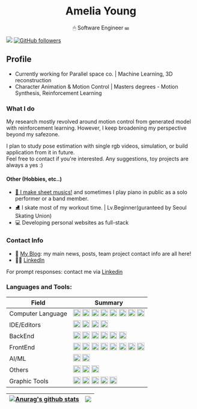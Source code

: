 
<h1 align="center">Amelia Young</h1>

<p align="center">🖱 Software Engineer ⌨ </p>

![](https://gh-hits.nomadcoders.workers.dev/view?username=ameliacode)
 [![GitHub followers](https://img.shields.io/github/followers/ameliacode.svg?style=social&label=Follow&maxAge=2592000)](https://github.com/ameliacode?tab=followers)

## Profile
- Currently working for Parallel space co. | Machine Learning, 3D reconstruction
- Character Animation & Motion Control | Masters degrees - Motion Synthesis, Reinforcement Learning

### What I do 
My research mostly revolved around motion control from generated model with reinforcement learning. However, I keep broadening my perspective beyond my safezone. <br/>

I plan to study pose estimation with single rgb videos, simulation, or build application from it in future.  
Feel free to contact if you're interested. Any suggestions, toy projects are always a yes :)

#### Other (Hobbies, etc..)
* [🎹 I make sheet musics!](https://www.mymusicsheet.com/fskaters_piano) and sometimes I play piano in public as a solo performer or a band member.
* ⛸ I skate most of my workout time. | Lv.Beginner(guranteed by Seoul Skating Union) 
* 💻 Developing personal websites as full-stack

### Contact Info 
- 💬 [My Blog](https://ameliacode.vercel.app): my main news, posts, team project contact info are all here!
- 👩‍🎓 [LinkedIn](https://linkedin.com/in/ameliacode007)

For prompt responses: contact me via [Linkedin](https://linkedin.com/in/ameliacode007)

<h3 align="left">Languages and Tools:</h3>
<link rel="stylesheet" href="profile-css.css">
<table class="tg">
<thead>
  <tr>
    <th class="tg-ysfy">Field</th>
    <th class="tg-ysfy">Summary</th>
  </tr>
</thead>
<tbody>
  <tr>
    <td valign=middle>Computer Language</td>
    <td valign=middle>
      <img src="https://img.shields.io/badge/python-3670A0?style=for-the-badge&logo=python&logoColor=ffdd54" alt="python" height="20"/>
      <img src="https://img.shields.io/badge/c-%2300599C.svg?style=for-the-badge&logo=c&logoColor=white" alt="c" height="20"/>
      <img src="https://img.shields.io/badge/c++-%2300599C.svg?style=for-the-badge&logo=c%2B%2B&logoColor=white" alt="c++" height="20"/>  
      <img src="https://img.shields.io/badge/javascript-%23323330.svg?style=for-the-badge&logo=javascript&logoColor=%23F7DF1E" alt="javascript" height="20"/>
      <img src="https://img.shields.io/badge/Dart-%230175C2.svg?style=for-the-badge&logo=dart&logoColor=white" height="20"/>
      <img src="https://img.shields.io/badge/go-%2300ADD8.svg?style=for-the-badge&logo=go&logoColor=white" alt="go" height="20"/>
      <img src="https://img.shields.io/badge/lua-%232C2D72.svg?style=for-the-badge&logo=lua&logoColor=white" alt="lua" height="20"/>
      <img src="https://img.shields.io/badge/p5.js-ED225D?style=for-the-badge&logo=p5.js&logoColor=FFFFFF" alt="p5js" height="20"/>
    </td>       
  </tr>
  <tr>
    <td valign=middle>IDE/Editors</td> 
    <td valign=middle>
      <img src="https://img.shields.io/badge/Visual%20Studio%20Code-0078d7.svg?style=for-the-badge&logo=vsc&logoColor=white" alt="vcode" height="20"/>
      <img src="https://img.shields.io/badge/pycharm-143?style=for-the-badge&logo=pycharm&logoColor=black&color=black&labelColor=green" alt="pycharm" height="20"/>
      <img src="https://img.shields.io/badge/jupyter-%23FA0F00.svg?style=for-the-badge&logo=jupyter&logoColor=white" alt="notebook" height="20"/>
      <img src="https://img.shields.io/badge/Visual%20Studio-5C2D91.svg?style=for-the-badge&logo=visual-studio&logoColor=white" alt="vstudio" height="20"/>
    </td>
  </tr>
  <tr>
    <td valign=middle>BackEnd</td>
    <td valign=middle>
     <img src="https://img.shields.io/badge/docker-%230db7ed.svg?style=for-the-badge&logo=docker&logoColor=white" alt="docker" height="20"/>
     <img src="https://img.shields.io/badge/GoogleCloud-%234285F4.svg?style=for-the-badge&logo=google-cloud&logoColor=white" alt="google cloud" height="20"/> 
     <img src="https://img.shields.io/badge/firebase-%23039BE5.svg?style=for-the-badge&logo=firebase" height="20"/>
     <img src="https://img.shields.io/badge/git-%23F05033.svg?style=for-the-badge&logo=git&logoColor=white" alt="git" height="20"/>
      <img src="https://img.shields.io/badge/AWS-%23FF9900.svg?style=for-the-badge&logo=amazon-aws&logoColor=white" alt="aws" height="20"/>
     <img src="https://img.shields.io/badge/vercel-%23000000.svg?style=for-the-badge&logo=vercel&logoColor=white" height="20"/>
  </td>
  </tr>
  
  <tr>
    <td valign=middle>FrontEnd</td>
    <td valign=middle>
      <img src="https://img.shields.io/badge/html5-%23E34F26.svg?style=for-the-badge&logo=html5&logoColor=white" alt="html5" height="20"/>
      <img src="https://img.shields.io/badge/css3-%231572B6.svg?style=for-the-badge&logo=css3&logoColor=white" alt="css3" height="20"/>
      <img src="https://img.shields.io/badge/react-%2320232a.svg?style=for-the-badge&logo=react&logoColor=%2361DAFB" alt="react" height="20"/>
      <img src="https://img.shields.io/badge/react_native-%2320232a.svg?style=for-the-badge&logo=react&logoColor=%2361DAFB" alt="react native" height="20"/>
      <img src="https://img.shields.io/badge/Flutter-02569B?style=for-the-badge&logo=flutter&logoColor=fff" alt="flutter" height="20"/>
      <img src="https://img.shields.io/badge/tailwindcss-%2338B2AC.svg?style=for-the-badge&logo=tailwind-css&logoColor=white" alt="tailwindcss" height="20"/>
      <img src="https://img.shields.io/badge/Next-black?style=for-the-badge&logo=next.js&logoColor=white" height="20"/>
      <img src="https://img.shields.io/badge/Electron-black?style=for-the-badge&logo=electron&logoColor=white" height="20"/>
    </td>
  </tr>
  <tr>
    <td valign=middle>AI/ML</td>
    <td valign=middle>
       <img src="https://img.shields.io/badge/TensorFlow-%23FF6F00.svg?style=for-the-badge&logo=TensorFlow&logoColor=white" height="20"/>
       <img src="https://img.shields.io/badge/PyTorch-%23EE4C2C.svg?style=for-the-badge&logo=PyTorch&logoColor=white" height="20"/>
      </td>
  </tr>
  <tr>
    <td valign=middle>Others</td>
    <td valign=middle>
      <img src="https://img.shields.io/badge/opencv-%23white.svg?style=for-the-badge&logo=opencv&logoColor=white" alt="opencv" height="20"/>
      <img src="https://img.shields.io/badge/OpenGL-%23FFFFFF.svg?style=for-the-badge&logo=opengl" alt="opengl" height="20"/>
      <img src="https://img.shields.io/badge/ros-%230A0FF9.svg?style=for-the-badge&logo=ros&logoColor=white" height="20"/>
    </td>
  </tr>
  <tr>
    <td valign=middle>Graphic Tools</td>
    <td valign=middle>
      <img src="https://img.shields.io/badge/unity-%23000000.svg?style=for-the-badge&logo=unity&logoColor=white" alt="unity" height="20"/>
      <img src="https://img.shields.io/badge/adobephotoshop-%2331A8FF.svg?style=for-the-badge&logo=adobephotoshop&logoColor=white" alt="photoshop" height="20"/>
      <img src="https://img.shields.io/badge/Adobe%20After%20Effects-9999FF.svg?style=for-the-badge&logo=Adobe%20After%20Effects&logoColor=white" alt="after effect" height="20"/>
      <img src="https://img.shields.io/badge/Adobe%20XD-470137?style=for-the-badge&logo=Adobe%20XD&logoColor=#FF61F6" alt="xd" height="20"/>   
      <img src="https://img.shields.io/badge/figma-%23F24E1E.svg?style=for-the-badge&logo=figma&logoColor=white" height="20"/>
    </td>
  </tr>
</tbody>
</table>

| <a href="https://github.com/anuraghazra/github-readme-stats"><img align="center" src="https://github-readme-stats.vercel.app/api?username=ameliacode&show_icons=true&include_all_commits=true&theme=swift&hide_border=true" alt="Anurag's github stats" /></a> | <a href="https://github.com/anuraghazra/github-readme-stats"><img align="center" src="https://github-readme-stats.vercel.app/api/top-langs/?username=ameliacode&layout=compact&theme=swift&hide_border=true" /></a> |
| ------------- | ------------- |


